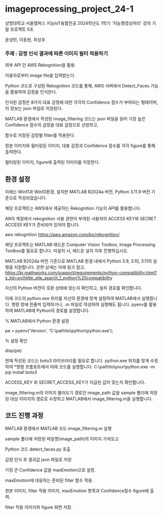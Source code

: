 # imageprocessing_project_24-1

상명대학교 서울캠퍼스 지능IoT융합전공 2024학년도 1학기 '지능형영상처리' 강의 기말 프로젝트 5조

윤성민, 이동원, 최성우

### 주제 : 감정 인식 결과에 따른 이미지 필터 적용하기

외부 API 인 AWS Rekognition을 활용.

이용자로부터 image file을 입력받는다.

Python 코드로 구성된 Rekognition 코드를 통해, AWS 서버에서 Detect_Faces 기능을 활용하여 감정을 인식한다.

인식된 감정은 8가지 대표 감정에 대한 각각의 Confidence 점수가 부여되는 형태이며, 이 정보는 json 파일로 저장된다.

MATLAB 환경에서 작성된 image_filtering 코드는 json 파일을 읽어 가장 높은 Confidence 점수의 감정을 대표 감정으로 선정하고,

함수로 저장된 감정별 filter를 적용한다.

원본 이미지와 필터링된 이미지, 대표 감정과 Confidence 점수를 각각 figure를 통해 출력한다.

필터링된 이미지, figure에 출력된 이미지를 저장한다.

## 환경 설정

아래는 Win11과 Win10환경, 설치판 MATLAB R2024a 버전, Python 3.11.9 버전 기준으로 작성되었습니다.

해당 프로젝트는 AWS에서 제공하는 Rekognition 기능의 API를 활용합니다. 

AWS 계정에서 rekognition 사용 권한이 부여된 사용자의 ACCESS KEY와 SECRET ACCESS KEY가 준비되어 있어야 합니다.

aws rekognition https://aws.amazon.com/ko/rekognition/

해당 프로젝트는 MATLAB 애드온 Computer Vision Toolbox, Image Processing Toolbox를 필요로 합니다. 미설치 시, 애드온 설치 이후 진행하십시오.

MATLAB R2024a 버전 기준으로 MATLAB 환경 내에서 Python 3.9, 3.10, 3.11의 실행을 지원합니다.
관련 상세는 아래 링크 참고.
https://kr.mathworks.com/support/requirements/python-compatibility.html?s_tid=srchtitle_site_search_1_python%20compatibility

자신의 Python 버전이 호환 상태에 맞는지 확인하고, 설치 경로를 확인합니다.

아래 코드의 python.exe 위치를 자신의 환경에 맞게 설정하여 MATLAB에서 실행합니다. 명령 창에 한줄씩 입력하거나, .m 파일로 작성하여 실행해도 됩니다.
pyenv를 활용하여 MATLAB에 Python의 경로를 설정합니다.

% MATLAB에서 Python 환경 설정

pe = pyenv('Version', 'C:\path\to\python\python.exe');

% 설정 확인

disp(pe)

현재 작성된 코드는 boto3 라이브러리를 필요로 합니다. python.exe 위치를 맞게 수정하여 *명령 프롬포트에서 아래 코드를 실행합니다.
  C:\path\to\your\python.exe -m pip install boto3


ACCESS_KEY 와 SECRET_ACCESS_KEY가 지급된 값이 맞는지 확인합니다.

image_filtering.m의 이미지 불러오기 경로인 image_path 값을 sample 폴더에 저장된 대상 이미지의 경로로 수정하고 MATLAB에서 image_filtering.m을 실행합니다.

## 코드 진행 과정
MATLAB 환경에서 MATLAB 코드 image_filtering.m 실행

sample 폴더에 저장된 파일명(image_path)의 이미지 가져오고

Python 코드 detect_faces.py 호출

감정 인식 후 결과값 json 파일로 저장

가장 큰 Confidence 값을 maxEmotion으로 설정.

maxEmotion에 대응하는 준비된 filter 함수 적용.

원본 이미지, filter 적용 이미지, maxEmotion 항목과 Confidence점수 figure에 출력.

filter 적용 이미지와 figure 화면 저장.

